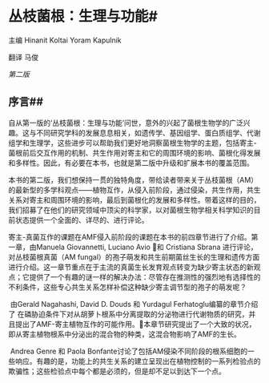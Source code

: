# 丛枝菌根：生理与功能#

主编 Hinanit Koltai Yoram Kapulnik

翻译 马俊

*第二版*

## 序言##

​        自从第一版的‘丛枝菌根：生理与功能’问世，意外的兴起了菌根生物学的广泛兴趣。这与不同研究学科的发展息息相关，如遗传学、基因组学、蛋白质组学、代谢组学和生理学，这些进步可以帮助我们更好地洞察菌根生物学的主题，包括寄主-菌根前后交互作用的机制、共生作用对寄主和它的周围环境的影响、菌根化得发展和多样性。因此，有必要在本书，也就是第二版中升级和扩展本书的覆盖范围。

​        本书的第二版，我们想保持一贯的独特角度，带给读者带来关于丛枝菌根（AM）的最新型的多学科观点——植物互作，从侵入前阶段，通过侵染，共生作用，共生关系对寄主和周围环境的影响，最后到菌根化的发展和多样性。带着这样的目的，我们招募了在他们的研究领域中顶尖的科学家，以对菌根生物学相关科学知识的目前状态提供一个全面的、详尽的、进行评论。

​        寄主-真菌互作的课题在AMF侵入前阶段的课题在本书的前四章节进行了介绍。第一章，由Manuela Giovannetti, Luciano Avio 和 Cristiana Sbrana 进行评论，对丛枝菌根真菌（AM fungal）的孢子萌发和共生前期菌丝生长的生理和遗传方面进行介绍。这一章节重点在于主流的真菌生长发育观点转变为缺少寄主状态的新观点；它提供了一个有趣的谜一样的解决办法：尽管存在推测性的强烈地有选择性的不利条件，这些专心共生关系怎样补偿这种缺少寄主调节型的孢子的萌发呢？

​       由Gerald Nagahashi, David D. Douds  和 Yurdagul Ferhatoglu编纂的章节介绍了 在磷胁迫条件下对从胡萝卜根系中分离提取的分泌物进行代谢物质的研究，并且提出了AMF-寄主植物互作的可能作用。本章节研究提出了一个大致的状况，即从寄主植物根系中分泌出的混合物的种类，这混合物影响了AMF的生长。

​       Andrea Genre 和 Paola Bonfante讨论了包括AM侵染不同阶段的根系细胞的一些响应。有趣的是，功能上的共生关系的建立呈现出在植物控制的一系列检验点的欺骗性；这些检验点中每个都是必须的，但是却不足以到达下一个点。